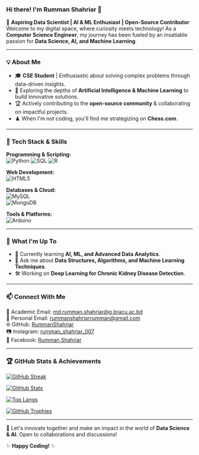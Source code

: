 ### Hi there! I'm **Rumman Shahriar** 👋

🚀 **Aspiring Data Scientist | AI & ML Enthusiast | Open-Source Contributor**  
Welcome to my digital space, where curiosity meets technology! As a **Computer Science Engineer**, my journey has been fueled by an insatiable passion for **Data Science, AI, and Machine Learning**. 

---

### 💡 About Me
- 🎓 **CSE Student** | Enthusiastic about solving complex problems through data-driven insights.
- 🤖 Exploring the depths of **Artificial Intelligence & Machine Learning** to build innovative solutions.
- 🏆 Actively contributing to the **open-source community** & collaborating on impactful projects.
- ♟️ When I'm not coding, you'll find me strategizing on **Chess.com**.

---

### 🔧 **Tech Stack & Skills**

**Programming & Scripting:**  
![Python](https://img.shields.io/badge/Python-3776AB?style=for-the-badge&logo=python&logoColor=white) 
![SQL](https://img.shields.io/badge/SQL-4479A1?style=for-the-badge&logo=mysql&logoColor=white) 
![R](https://img.shields.io/badge/R-276DC3?style=for-the-badge&logo=r&logoColor=white)

**Web Development:**  
![HTML5](https://img.shields.io/badge/HTML5-E34F26?style=for-the-badge&logo=html5&logoColor=white)  

**Databases & Cloud:**  
![MySQL](https://img.shields.io/badge/MySQL-005C84?style=for-the-badge&logo=mysql&logoColor=white)  
![MongoDB](https://img.shields.io/badge/MongoDB-47A248?style=for-the-badge&logo=mongodb&logoColor=white)  

**Tools & Platforms:**  
![Arduino](https://img.shields.io/badge/Arduino-00979D?style=for-the-badge&logo=arduino&logoColor=white)

---

### 🚀 **What I'm Up To**
- 🌱 Currently learning **AI, ML, and Advanced Data Analytics**.
- 💬 Ask me about **Data Structures, Algorithms, and Machine Learning Techniques**.
- 🛠️ Working on **Deep Learning for Chronic Kidney Disease Detection**.

---

### 📫 **Connect With Me**
📧 Academic Email: [md.rumman.shahriar@g.bracu.ac.bd](mailto:md.rumman.shahriar@g.bracu.ac.bd)  
📨 Personal Email: [rummanshahriarrumman@gmail.com](mailto:rummanshahriarrumman@gmail.com)  
🌐 GitHub: [RummanShahriar](https://github.com/RummanShahriar)  
📷 Instagram: [rumman_shahriar_007](https://www.instagram.com/rumman_shahriar_007/)  
📘 Facebook: [Rumman Shahriar](https://www.facebook.com/rumman.shahriar.1)

---

### 🏆 **GitHub Stats & Achievements**

[![GitHub Streak](https://streak-stats.demolab.com/?user=RummanShahriar&theme=dark)](https://github.com/RummanShahriar)

[![GitHub Stats](https://github-readme-stats.vercel.app/api?username=RummanShahriar&show_icons=true&count_private=true&theme=radical)](https://github.com/RummanShahriar)

[![Top Langs](https://github-readme-stats.vercel.app/api/top-langs/?username=RummanShahriar&layout=compact&theme=dracula)](https://github.com/RummanShahriar)

[![GitHub Trophies](https://github-profile-trophy.vercel.app/?username=RummanShahriar&theme=algolia)](https://github.com/RummanShahriar)

---

🚀 Let's innovate together and make an impact in the world of **Data Science & AI**. Open to collaborations and discussions!  

✨ **Happy Coding!** ✨
